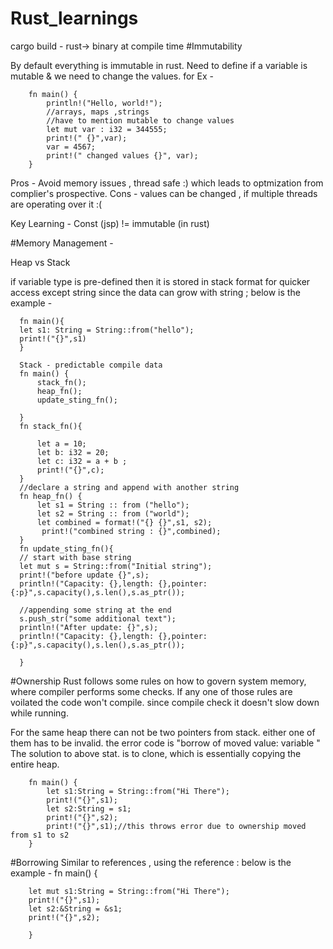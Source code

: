 # Rust_learnings
cargo build - rust-> binary at compile time 
#Immutability 

By default everything is immutable in rust. Need to define if a variable is mutable & we need to change the values. for Ex - 

        fn main() {
            println!("Hello, world!");
            //arrays, maps ,strings 
            //have to mention mutable to change values 
            let mut var : i32 = 344555;
            print!(" {}",var);
            var = 4567;
            print!(" changed values {}", var);
        }
Pros - Avoid memory issues , thread safe :) which leads to optmization from complier's prospective.
Cons - values can be changed , if multiple threads are operating over it :(

Key Learning - Const (jsp)  != immutable (in rust) 

#Memory Management - 

Heap vs Stack 

if variable type is pre-defined then it is stored in stack format for quicker access except string since the data can grow with string ; below is the example - 

      fn main(){ 
      let s1: String = String::from("hello");
      print!("{}",s1)
      }
      
      Stack - predictable compile data   
      fn main() {
          stack_fn();
          heap_fn();
          update_sting_fn();
          
      }
      fn stack_fn(){
      
          let a = 10;
          let b: i32 = 20;
          let c: i32 = a + b ;
          print!("{}",c);
      }
      //declare a string and append with another string 
      fn heap_fn() {
          let s1 = String :: from ("hello");
          let s2 = String :: from ("world");
          let combined = format!("{} {}",s1, s2);
           print!("combined string : {}",combined);
      }
      fn update_sting_fn(){
      // start with base string 
      let mut s = String::from("Initial string");
      print!("before update {}",s);
      println!("Capacity: {},length: {},pointer: {:p}",s.capacity(),s.len(),s.as_ptr());
      
      //appending some string at the end
      s.push_str("some additional text");
      println!("After update: {}",s);
      println!("Capacity: {},length: {},pointer: {:p}",s.capacity(),s.len(),s.as_ptr());
      
      }

#Ownership 
Rust follows some rules on how to govern system memory, where compiler performs some checks. If any one of those rules are voilated the code won't compile. since compile check it doesn't slow down while running.

For the same heap there can not be two pointers from stack. either one of them has to be invalid. the error code is "borrow of moved value: variable "
The solution to above stat. is to clone, which is essentially copying the entire heap.

        fn main() {
            let s1:String = String::from("Hi There");
            print!("{}",s1);
            let s2:String = s1;
            print!("{}",s2);
            print!("{}",s1);//this throws error due to ownership moved from s1 to s2
        }


#Borrowing 
Similar to references , using the reference : below is the example - 
        fn main() {
        
        let mut s1:String = String::from("Hi There");
        print!("{}",s1);
        let s2:&String = &s1;
        print!("{}",s2);
        
        }






      

